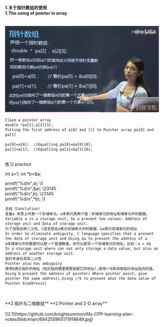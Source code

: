 **1.关于指针数组的使用**  
**1.The using of pointer in array**  
<br/>
<br/>
![1.1](https://github.com/knightsummon/My-CPP-learning-plan-notes/blob/main/2466453.jpg)  
```
Claim a pointer array  
double *pa[2],a[2][3];  
Putting the first address of a[0] and [1] to Pointer array pa[0] and pa[1]  

pa[0]=a[0];  //Equalling pa[0]=&a[0][0];
pa[1]=a[1];  //Equalling pa[1]=&a[1][0];
```  
<br/>
练习    
practice   
  
  
int a=1;
int *b=&a;

printf("%d/n",a);  \\1  
printf("%d/n",&a);  \\23145  
printf("%d/n",b);  \\23145  
printf("%d/n",*b);  \\1  

```
总结（Conclution)  
变量a 本质上代表一个存储单元。a本来代表两个值：存储单元的地址和储单元中的数据。  
Variable a is a storage unit, So a present two values: Address of storage unit and Data of storage unit.  
为了消除这种二义性，C语言规定a表示存储单元中的数据，&a表示存储单元的地址  
In order to eliminate anbiguity, C language specifies that a present the data of storage unit and Using &a to present the address of a  
a存储单元中的数据可以是一个普通数值，也可以是另一个存储单元的地址，比如：a = &b  
In a storage unit where can not only storage a data value, but also an address of another storage unit.  
指针本身也具有二义性  
Pointer also has ambiguity  
使用b表示指针的地址（指针指向哪里哪里就是它的地址),使用\*b来读取指针地址指向的值。
Using b present the address of pointer( Where pointer point, give pointer the same address),Using \*b to present what the data value of Pointer b(addresss)  
```
<br/>
<br/>
**2.指针与二维数组**   
**2.Pointer and 2-D array**    
<br/>
<br/>  
![2.1](https://github.com/knightsummon/My-CPP-learning-plan-notes/blob/main/684255965171918649.jpg)  

